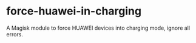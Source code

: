 # force-huawei-in-charging
A  Magisk module to force HUAWEI devices into charging mode, ignore all errors.

